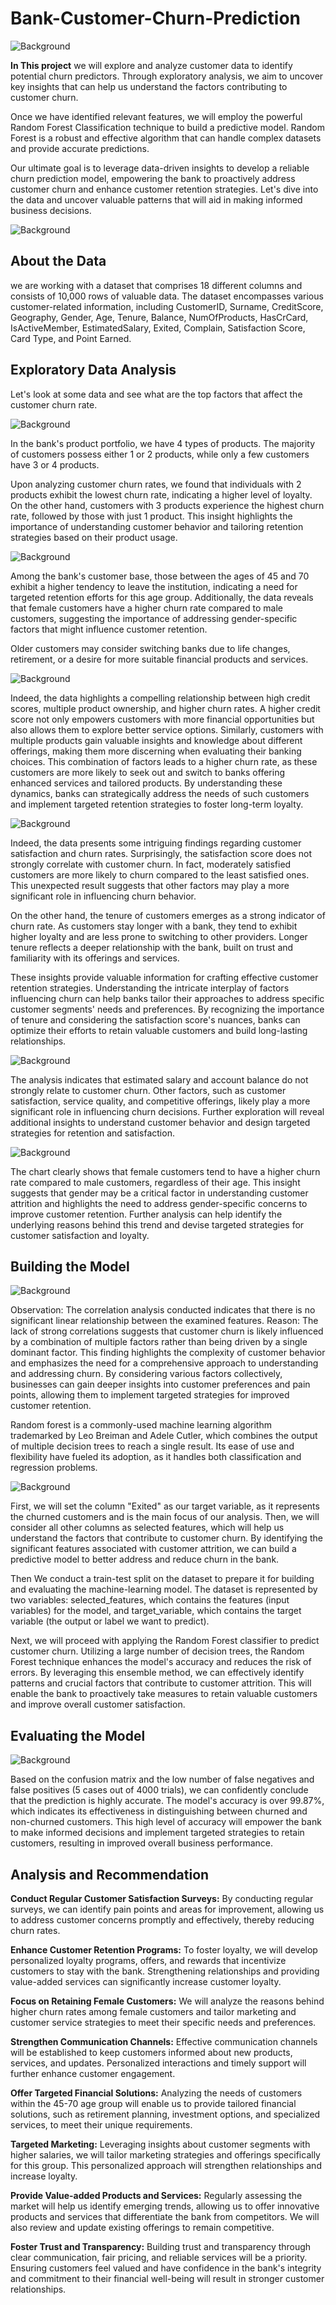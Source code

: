 # Bank-Customer-Churn-Prediction
![Background](Image/back.jpg)

**In This project** we will explore and analyze customer data to identify potential churn predictors. Through exploratory analysis, we aim to uncover key insights that can help us understand the factors contributing to customer churn.

Once we have identified relevant features, we will employ the powerful Random Forest Classification technique to build a predictive model. Random Forest is a robust and effective algorithm that can handle complex datasets and provide accurate predictions.

Our ultimate goal is to leverage data-driven insights to develop a reliable churn prediction model, empowering the bank to proactively address customer churn and enhance customer retention strategies. Let's dive into the data and uncover valuable patterns that will aid in making informed business decisions.

![Background](Image/1.jpg)

## About the Data ##
we are working with a dataset that comprises 18 different columns and consists of 10,000 rows of valuable data. The dataset encompasses various customer-related information, including CustomerID, Surname, CreditScore, Geography, Gender, Age, Tenure, Balance, NumOfProducts, HasCrCard, IsActiveMember, EstimatedSalary, Exited, Complain, Satisfaction Score, Card Type, and Point Earned.

## Exploratory Data Analysis ##
Let's look at some data and see what are the top factors that affect the customer churn rate.

![Background](Image/2.jpg)

In the bank's product portfolio, we have 4 types of products. The majority of customers possess either 1 or 2 products, while only a few customers have 3 or 4 products.

Upon analyzing customer churn rates, we found that individuals with 2 products exhibit the lowest churn rate, indicating a higher level of loyalty. On the other hand, customers with 3 products experience the highest churn rate, followed by those with just 1 product. This insight highlights the importance of understanding customer behavior and tailoring retention strategies based on their product usage.

![Background](Image/3.jpg)

Among the bank's customer base, those between the ages of 45 and 70 exhibit a higher tendency to leave the institution, indicating a need for targeted retention efforts for this age group. Additionally, the data reveals that female customers have a higher churn rate compared to male customers, suggesting the importance of addressing gender-specific factors that might influence customer retention.

Older customers may consider switching banks due to life changes, retirement, or a desire for more suitable financial products and services.

![Background](Image/9.jpg)

Indeed, the data highlights a compelling relationship between high credit scores, multiple product ownership, and higher churn rates. A higher credit score not only empowers customers with more financial opportunities but also allows them to explore better service options. Similarly, customers with multiple products gain valuable insights and knowledge about different offerings, making them more discerning when evaluating their banking choices. This combination of factors leads to a higher churn rate, as these customers are more likely to seek out and switch to banks offering enhanced services and tailored products. By understanding these dynamics, banks can strategically address the needs of such customers and implement targeted retention strategies to foster long-term loyalty.

![Background](Image/10.jpg)

Indeed, the data presents some intriguing findings regarding customer satisfaction and churn rates. Surprisingly, the satisfaction score does not strongly correlate with customer churn. In fact, moderately satisfied customers are more likely to churn compared to the least satisfied ones. This unexpected result suggests that other factors may play a more significant role in influencing churn behavior.

On the other hand, the tenure of customers emerges as a strong indicator of churn rate. As customers stay longer with a bank, they tend to exhibit higher loyalty and are less prone to switching to other providers. Longer tenure reflects a deeper relationship with the bank, built on trust and familiarity with its offerings and services.

These insights provide valuable information for crafting effective customer retention strategies. Understanding the intricate interplay of factors influencing churn can help banks tailor their approaches to address specific customer segments' needs and preferences. By recognizing the importance of tenure and considering the satisfaction score's nuances, banks can optimize their efforts to retain valuable customers and build long-lasting relationships.

![Background](Image/5.jpg)

The analysis indicates that estimated salary and account balance do not strongly relate to customer churn. Other factors, such as customer satisfaction, service quality, and competitive offerings, likely play a more significant role in influencing churn decisions. Further exploration will reveal additional insights to understand customer behavior and design targeted strategies for retention and satisfaction.

![Background](Image/8.jpg)

The chart clearly shows that female customers tend to have a higher churn rate compared to male customers, regardless of their age. This insight suggests that gender may be a critical factor in understanding customer attrition and highlights the need to address gender-specific concerns to improve customer retention. Further analysis can help identify the underlying reasons behind this trend and devise targeted strategies for customer satisfaction and loyalty.

## Building the Model ##
![Background](Image/6.jpg)

Observation: The correlation analysis conducted indicates that there is no significant linear relationship between the examined features.
Reason: The lack of strong correlations suggests that customer churn is likely influenced by a combination of multiple factors rather than being driven by a single dominant factor. This finding highlights the complexity of customer behavior and emphasizes the need for a comprehensive approach to understanding and addressing churn. By considering various factors collectively, businesses can gain deeper insights into customer preferences and pain points, allowing them to implement targeted strategies for improved customer retention.

Random forest is a commonly-used machine learning algorithm trademarked by Leo Breiman and Adele Cutler, which combines the output of multiple decision trees to reach a single result. Its ease of use and flexibility have fueled its adoption, as it handles both classification and regression problems.

![Background](Image/11.jpg)

First, we will set the column "Exited" as our target variable, as it represents the churned customers and is the main focus of our analysis. Then, we will consider all other columns as selected features, which will help us understand the factors that contribute to customer churn. By identifying the significant features associated with customer attrition, we can build a predictive model to better address and reduce churn in the bank.

Then We conduct a train-test split on the dataset to prepare it for building and evaluating the machine-learning model. The dataset is represented by two variables: selected_features, which contains the features (input variables) for the model, and target_variable, which contains the target variable (the output or label we want to predict).

Next, we will proceed with applying the Random Forest classifier to predict customer churn. Utilizing a large number of decision trees, the Random Forest technique enhances the model's accuracy and reduces the risk of errors. By leveraging this ensemble method, we can effectively identify patterns and crucial factors that contribute to customer attrition. This will enable the bank to proactively take measures to retain valuable customers and improve overall customer satisfaction.

## Evaluating the Model ##
![Background](Image/7.jpg)

Based on the confusion matrix and the low number of false negatives and false positives (5 cases out of 4000 trials), we can confidently conclude that the prediction is highly accurate. The model's accuracy is over 99.87%, which indicates its effectiveness in distinguishing between churned and non-churned customers. This high level of accuracy will empower the bank to make informed decisions and implement targeted strategies to retain customers, resulting in improved overall business performance.

## Analysis and Recommendation ##
**Conduct Regular Customer Satisfaction Surveys:** By conducting regular surveys, we can identify pain points and areas for improvement, allowing us to address customer concerns promptly and effectively, thereby reducing churn rates.

**Enhance Customer Retention Programs:** To foster loyalty, we will develop personalized loyalty programs, offers, and rewards that incentivize customers to stay with the bank. Strengthening relationships and providing value-added services can significantly increase customer loyalty.

**Focus on Retaining Female Customers:** We will analyze the reasons behind higher churn rates among female customers and tailor marketing and customer service strategies to meet their specific needs and preferences.

**Strengthen Communication Channels:** Effective communication channels will be established to keep customers informed about new products, services, and updates. Personalized interactions and timely support will further enhance customer engagement.

**Offer Targeted Financial Solutions:** Analyzing the needs of customers within the 45-70 age group will enable us to provide tailored financial solutions, such as retirement planning, investment options, and specialized services, to meet their unique requirements.

**Targeted Marketing:** Leveraging insights about customer segments with higher salaries, we will tailor marketing strategies and offerings specifically for this group. This personalized approach will strengthen relationships and increase loyalty.

**Provide Value-added Products and Services:** Regularly assessing the market will help us identify emerging trends, allowing us to offer innovative products and services that differentiate the bank from competitors. We will also review and update existing offerings to remain competitive.

**Foster Trust and Transparency:** Building trust and transparency through clear communication, fair pricing, and reliable services will be a priority. Ensuring customers feel valued and have confidence in the bank's integrity and commitment to their financial well-being will result in stronger customer relationships.

